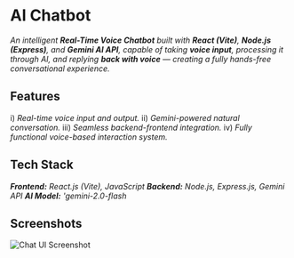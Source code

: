# AI Chatbot

_An intelligent **Real-Time Voice Chatbot** built with **React (Vite)**, **Node.js (Express)**, and **Gemini AI API**, capable of taking **voice input**, processing it through 
AI, and replying **back with voice** — creating a fully hands-free conversational experience._

## Features

i) _Real-time voice input and output._
ii) _Gemini-powered natural conversation._
iii) _Seamless backend-frontend integration._
iv) _Fully functional voice-based interaction system._

## Tech Stack
**_Frontend:_** _React.js (Vite), JavaScript_
**_Backend:_** _Node.js, Express.js, Gemini API_
**_AI Model:_** _'gemini-2.0-flash_

## Screenshots
![**_Chat UI Screenshot_**](./screenshots/UI.png)
